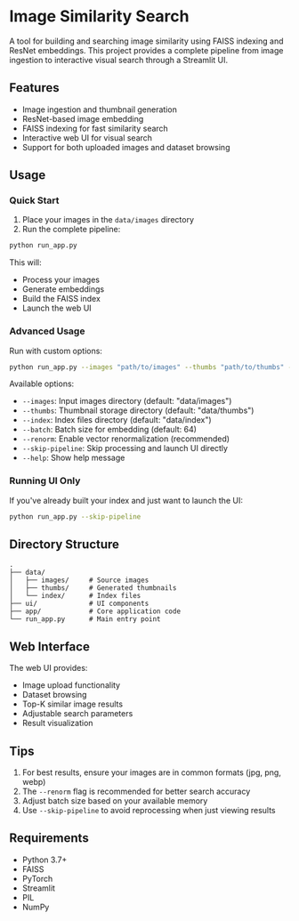 # Image Similarity Search

A tool for building and searching image similarity using FAISS indexing and ResNet embeddings. This project provides a complete pipeline from image ingestion to interactive visual search through a Streamlit UI.

## Features

- Image ingestion and thumbnail generation
- ResNet-based image embedding
- FAISS indexing for fast similarity search
- Interactive web UI for visual search
- Support for both uploaded images and dataset browsing

## Usage

### Quick Start

1. Place your images in the `data/images` directory
2. Run the complete pipeline:
```bash
python run_app.py
```
This will:
- Process your images
- Generate embeddings
- Build the FAISS index
- Launch the web UI

### Advanced Usage

Run with custom options:
```bash
python run_app.py --images "path/to/images" --thumbs "path/to/thumbs" --index "path/to/index" --batch 32 --renorm
```

Available options:
- `--images`: Input images directory (default: "data/images")
- `--thumbs`: Thumbnail storage directory (default: "data/thumbs")
- `--index`: Index files directory (default: "data/index")
- `--batch`: Batch size for embedding (default: 64)
- `--renorm`: Enable vector renormalization (recommended)
- `--skip-pipeline`: Skip processing and launch UI directly
- `--help`: Show help message

### Running UI Only

If you've already built your index and just want to launch the UI:
```bash
python run_app.py --skip-pipeline
```

## Directory Structure

```
.
├── data/
│   ├── images/     # Source images
│   ├── thumbs/     # Generated thumbnails
│   └── index/      # Index files
├── ui/             # UI components
├── app/            # Core application code
└── run_app.py      # Main entry point
```

## Web Interface

The web UI provides:
- Image upload functionality
- Dataset browsing
- Top-K similar image results
- Adjustable search parameters
- Result visualization

## Tips

1. For best results, ensure your images are in common formats (jpg, png, webp)
2. The `--renorm` flag is recommended for better search accuracy
3. Adjust batch size based on your available memory
4. Use `--skip-pipeline` to avoid reprocessing when just viewing results

## Requirements

- Python 3.7+
- FAISS
- PyTorch
- Streamlit
- PIL
- NumPy